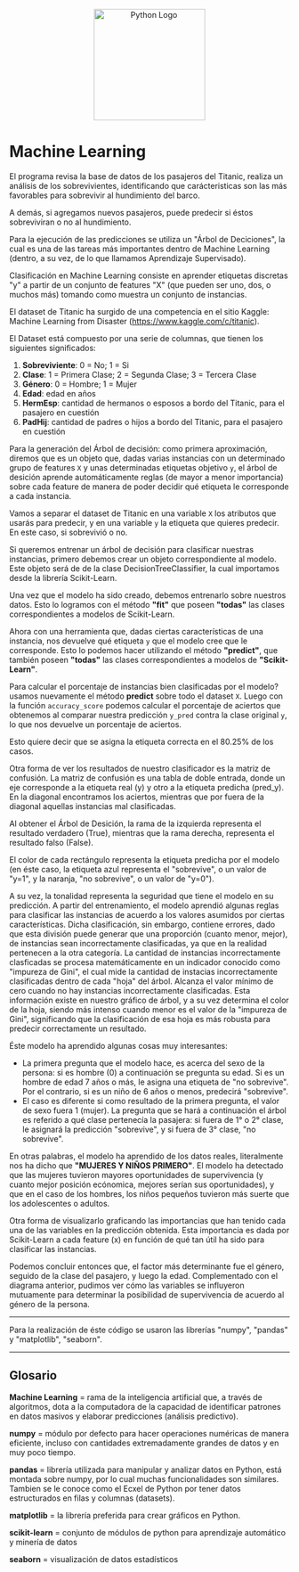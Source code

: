 <p align="center">
  <a href="https://www.python.org/" target="blank"><img src="https://www.pngmart.com/files/7/Python-PNG-Image.png" width="200" alt="Python Logo"/></a>
</p>

# Machine Learning

El programa revisa la base de datos de los pasajeros del Titanic, realiza un análisis de los sobrevivientes, identificando que carácteristicas son las más favorables para sobrevivir al hundimiento del barco.

A demás, si agregamos nuevos pasajeros, puede predecir si éstos sobreviviran o no al hundimiento.

Para la ejecución de las predicciones se utiliza un "Árbol de Deciciones", la cual es una de las tareas más importantes dentro de Machine Learning (dentro, a su vez, de lo que llamamos Aprendizaje Supervisado).

Clasificación en Machine Learning consiste en aprender etiquetas discretas "y" a partir de un conjunto de features "X" (que pueden ser uno, dos, o muchos más) tomando como muestra un conjunto de instancias.

El dataset de Titanic ha surgido de una competencia en el sitio Kaggle: Machine Learning from Disaster (https://www.kaggle.com/c/titanic).

El Dataset está compuesto por una serie de columnas, que tienen los siguientes significados:

1. **Sobreviviente**: 0 = No; 1 = Si
2. **Clase**: 1 = Primera Clase; 2 = Segunda Clase; 3 = Tercera Clase
3. **Género**: 0 = Hombre; 1 = Mujer
4. **Edad**: edad en años
5. **HermEsp**: cantidad de hermanos o esposos a bordo del Titanic, para el pasajero en cuestión
6. **PadHij**: cantidad de padres o hijos a bordo del Titanic, para el pasajero en cuestión

Para la generación del Árbol de decisión: como primera aproximación, diremos que es un objeto
que, dadas varias instancias con un determinado grupo de features `X` y unas determinadas etiquetas objetivo `y`, el árbol de desición aprende automáticamente reglas (de mayor a menor importancia) sobre
cada feature de manera de poder decidir qué etiqueta le corresponde a cada instancia.

Vamos a separar el dataset de Titanic en una variable `X` los atributos que usarás para predecir,
y en una variable `y` la etiqueta que quieres predecir. En este caso, si sobrevivió o no.

Si queremos entrenar un árbol de decisión para clasificar nuestras instancias, primero
debemos crear un objeto correspondiente al modelo. Este objeto será de de la clase
DecisionTreeClassifier, la cual importamos desde la librería Scikit-Learn.

Una vez que el modelo ha sido creado, debemos entrenarlo sobre nuestros datos. Esto
lo logramos con el método **"fit"** que poseen **"todas"** las clases correspondientes
a modelos de Scikit-Learn.

Ahora con una herramienta que, dadas ciertas características de una instancia, nos devuelve
qué etiqueta `y` que el modelo cree que le corresponde. Esto lo podemos hacer utilizando el
método **"predict"**, que también poseen **"todas"** las clases correspondientes a modelos de **"Scikit-Learn"**.

Para calcular el porcentaje de instancias bien clasificadas por el modelo? usamos nuevamente
el método **predict** sobre todo el dataset `X`. Luego con la función `accuracy_score` podemos
calcular el porcentaje de aciertos que obtenemos al comparar nuestra predicción `y_pred` contra
la clase original `y`, lo que nos devuelve un porcentaje de aciertos.

Esto quiere decir que se asigna la etiqueta correcta en el 80.25% de los casos.

Otra forma de ver los resultados de nuestro clasificador es la matriz de confusión. La matriz
de confusión es una tabla de doble entrada, donde un eje corresponde a la etiqueta real (y) y
otro a la etiqueta predicha (pred_y). En la diagonal encontramos los aciertos, mientras que por
fuera de la diagonal aquellas instancias mal clasificadas.

Al obtener el Árbol de Desición, la rama de la izquierda representa el resultado verdadero (True),
mientras que la rama derecha, representa el resultado falso (False).

El color de cada rectángulo representa la etiqueta predicha por el modelo (en éste caso, la
etiqueta azul representa el "sobrevive", o un valor de "y=1", y la naranja, "no sobrevive",
o un valor de "y=0").

A su vez, la tonalidad representa la seguridad que tiene el modelo en su predicción. A partir
del entrenamiento, el modelo aprendió algunas reglas para clasificar las instancias de acuerdo
a los valores asumidos por ciertas características. Dicha clasificación, sin embargo, contiene
errores, dado que esta división puede generar que una proporción (cuanto menor, mejor), de
instancias sean incorrectamente clasificadas, ya que en la realidad pertenecen a la otra
categoría. La cantidad de instancias incorrectamente clasficadas se procesa matemáticamente en
un indicador conocido como "impureza de Gini", el cual mide la cantidad de instacias incorrectamente
clasificadas dentro de cada "hoja" del árbol. Alcanza el valor mínimo de cero cuando no hay
instancias incorrectamente clasificadas. Esta información existe en nuestro gráfico de árbol,
y a su vez determina el color de la hoja, siendo más intenso cuando menor es el valor de la
"impureza de Gini", significando que la clasificación de esa hoja es más robusta para predecir
correctamente un resultado.

Éste modelo ha aprendido algunas cosas muy interesantes:
- La primera pregunta que el modelo hace, es acerca del sexo de la persona: si es
  hombre (0) a continuación se pregunta su edad. Si es un hombre de edad 7 años o más,
  le asigna una etiqueta de "no sobrevive". Por el contrario, si es un niño de 6 años o
      menos, predecirá "sobrevive".
- El caso es diferente si como resultado de la primera pregunta, el valor de sexo fuera
  1 (mujer). La pregunta que se hará a continuación el árbol es referido a qué clase
  pertenecía la pasajera: si fuera de 1° o 2° clase, le asignará la predicción "sobrevive",
  y si fuera de 3° clase, "no sobrevive".

En otras palabras, el modelo ha aprendido de los datos reales, literalmente nos ha dicho que
**"MUJERES Y NIÑOS PRIMERO"**. El modelo ha detectado que las mujeres tuvieron mayores oportunidades
de supervivencia (y cuanto mejor posición ecónomica, mejores serían sus oportunidades), y que en
el caso de los hombres, los niños pequeños tuvieron más suerte que los adolescentes o adultos.

Otra forma de visualizarlo graficando las importancias que han tenido cada una de las variables
en la predicción obtenida. Esta importancia es dada por Scikit-Learn a cada feature (x) en
función de qué tan útil ha sido para clasificar las instancias.

Podemos concluir entonces que, el factor más determinante fue el género, seguido de la clase
del pasajero, y luego la edad. Complementado con el diagrama anterior, pudimos ver cómo las
variables se influyeron mutuamente para determinar la posibilidad de supervivencia de acuerdo
al género de la persona.

---
Para la realización de éste código se usaron las librerías "numpy", "pandas" y "matplotlib", "seaborn".

---

## Glosario

**Machine Learning** = rama de la inteligencia artificial que, a través de algoritmos, dota a la computadora de la capacidad de identificar patrones en datos masivos y elaborar predicciones (análisis predictivo).

**numpy** = módulo por defecto para hacer operaciones numéricas de manera eficiente, incluso con cantidades extremadamente grandes de datos y en muy poco tiempo.

**pandas** = librería utilizada para manipular y analizar datos en Python, está montada sobre numpy, por lo cual muchas funcionalidades son similares. Tambien se le conoce como el Ecxel de Python por tener datos estructurados en filas y columnas (datasets).

**matplotlib** = la librería preferida para crear gráficos en Python.

**scikit-learn** = conjunto de módulos de python para aprendizaje automático y minería de datos

**seaborn** = visualización de datos estadísticos
